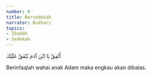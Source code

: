 ```yaml
---
number: 0
title: Bersedekah
narrator: Bukhari
topics:
- Ibadah
- Sedekah
---
```


<p lang="ar">
أَنْفِقْ يَا ابْنَ آدَمَ يُنْفَقْ عَلَيْكَ
</p>

Berinfaqlah wahai anak Adam maka engkau akan dibalas.
